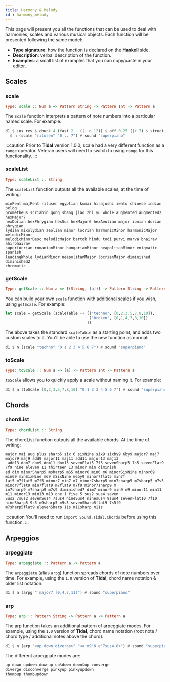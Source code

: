 ```yaml
---
title: Harmony & Melody
id : harmony_melody
---
```


This page will present you all the functions that can be used to deal with harmonies, scales and various musical objects. Each function will be presented following the same model:
* **Type signature**: how the function is declared on the **Haskell** side.
* **Description**: verbal description of the function.
* **Examples**: a small list of examples that you can copy/paste in your editor.

## Scales
### scale
```haskell
Type: scale :: Num a => Pattern String -> Pattern Int -> Pattern a
```

The `scale` function interprets a pattern of note numbers into a particular named scale. For example:

```haskell
d1 $ jux rev $ chunk 4 (fast 2 . (|- n 12)) $ off 0.25 (|+ 7) $ struct (iter 4 "t(5,8)")
  $ n (scale "ritusen" "0 .. 7") # sound "superpiano"
```

:::caution
Prior to **Tidal** version 1.0.0, scale had a very different function as a `range` operator. Veteran users will need to switch to using `range` for this functionality. 
:::

### scaleList

```haskell
Type: scaleList :: String
```
The `scaleList` function outputs all the available scales, at the time of writing:

```plaintext
minPent majPent ritusen egyptian kumai hirajoshi iwato chinese indian pelog 
prometheus scriabin gong shang jiao zhi yu whole augmented augmented2 hexMajor7 
hexDorian hexPhrygian hexSus hexMajor6 hexAeolian major ionian dorian phrygian 
lydian mixolydian aeolian minor locrian harmonicMinor harmonicMajor melodicMinor 
melodicMinorDesc melodicMajor bartok hindu todi purvi marva bhairav ahirbhairav 
superLocrian romanianMinor hungarianMinor neapolitanMinor enigmatic spanish 
leadingWhole lydianMinor neapolitanMajor locrianMajor diminished diminished2 
chromatic
```

### getScale

```haskell
Type: getScale :: Num a => [(String, [a])] -> Pattern String -> Pattern Int -> Pattern a
```
You can build your own `scale` function with additional scales if you wish, using `getScale`. For example:

```haskell
let scale = getScale (scaleTable ++ [("techno", [0,2,3,5,7,8,10]),
                                     ("broken", [0,1,4,7,8,10])
                                    ])
```

The above takes the standard `scaleTable` as a starting point, and adds two custom scales to it. You'll be able to use the new function as normal:

```haskell
d1 $ n (scale "techno" "0 1 2 3 4 5 6 7") # sound "superpiano"
```

### toScale

```haskell
Type: toScale :: Num a => [a] -> Pattern Int -> Pattern a
```

`toScale` allows you to quickly apply a scale without naming it. For example:

```haskell
d1 $ n (toScale [0,2,3,5,7,8,10] "0 1 2 3 4 5 6 7") # sound "superpiano"
```


## Chords

### chordList

```haskell
Type: chordList :: String
```

The chordList function outputs all the available chords. At the time of writing:

```plaintext
major maj aug plus sharp5 six 6 sixNine six9 sixby9 6by9 major7 maj7 major9 maj9 add9 major11 maj11 add11 major13 maj13
 add13 dom7 dom9 dom11 dom13 sevenFlat5 7f5 sevenSharp5 7s5 sevenFlat9 7f9 nine eleven 11 thirteen 13 minor min diminish
ed dim minorSharp5 msharp5 mS5 minor6 min6 m6 minorSixNine minor69 min69 minSixNine m69 mSixNine m6by9 minor7flat5 min7f
lat5 m7flat5 m7f5 minor7 min7 m7 minor7sharp5 min7sharp5 m7sharp5 m7s5 minor7flat9 min7flat9 m7flat9 m7f9 minor7sharp9 m
in7sharp9 m7sharp9 m7s9 diminished7 dim7 minor9 min9 m9 minor11 min11 m11 minor13 min13 m13 one 1 five 5 sus2 sus4 seven
Sus2 7sus2 sevenSus4 7sus4 nineSus4 ninesus4 9sus4 sevenFlat10 7f10 nineSharp5 9s5 m9sharp5 m9s5 sevenSharp5flat9 7s5f9 
m7sharp5flat9 elevenSharp 11s m11sharp m11s
```

:::caution
You'll need to run `import Sound.Tidal.Chords` before using this function.
:::

## Arpeggios

### arpeggiate

```haskell
Type: arpeggiate :: Pattern a -> Pattern a
```

The `arpeggiate` (alias `arpg`) function spreads chords of note numbers over time. For example, using the `1.0` version of **Tidal**, chord name notation & older list notation:

```haskell
d1 $ n (arpg "'major7 [0,4,7,11]") # sound "superpiano"
```

### arp

```haskell
Type: arp :: Pattern String -> Pattern a -> Pattern a 
```

The arp function takes an additional pattern of arpeggiate modes. For example, using the `1.0` version of **Tidal**, chord name notation (root note / chord type / additional notes above the chord):

```haskell
d1 $ n (arp "<up down diverge>" "<a'm9'8 e'7sus4'8>") # sound "superpiano"
```

The different arpeggiate modes are:
```haskell
up down updown downup up&down down&up converge
diverge disconverge pinkyup pinkyupdown
thumbup thumbupdown
```
